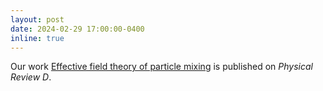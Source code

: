 ```yaml
---
layout: post
date: 2024-02-29 17:00:00-0400
inline: true
---
```


Our work [Effective field theory of particle mixing](https://journals.aps.org/prd/abstract/10.1103/PhysRevD.109.036038) is published on *Physical Review D*.